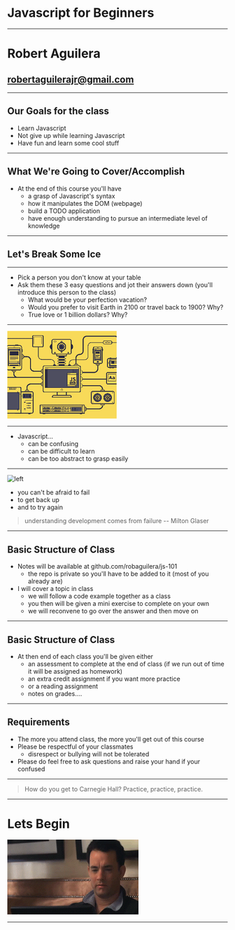 # Javascript for Beginners

---

# Robert Aguilera
## robertaguilerajr@gmail.com

---

## Our Goals for the class

- Learn Javascript
- Not give up while learning Javascript
- Have fun and learn some cool stuff

---

## What We're Going to Cover/Accomplish

- At the end of this course you'll have
  - a grasp of Javascript's syntax
  - how it manipulates the DOM (webpage)
  - build a TODO application
  - have enough understanding to pursue an intermediate level of knowledge

---

## Let's Break Some Ice

---

- Pick a person you don't know at your table
- Ask them these 3 easy questions and jot their answers down (you'll introduce this person to the class)
  - What would be your perfection vacation?
  - Would you prefer to visit Earth in 2100 or travel back to 1900?  Why?
  - True love or 1 billion dollars?  Why?

---

![](image/js.gif)

---

- Javascript...
  - can be confusing
  - can be difficult to learn
  - can be too abstract to grasp easily

---
![left](https://www.youtube.com/watch?v=CqkHigmtEEY#t=2m50s)

- you can't be afraid to fail
- to get back up
- and to try again

> understanding development comes from failure
-- Milton Glaser

---

## Basic Structure of Class

- Notes will be available at github.com/robaguilera/js-101
  - the repo is private so you'll have to be added to it (most of you already are)
- I will cover a topic in class
  - we will follow a code example together as a class
  - you then will be given a mini exercise to complete on your own
  - we will reconvene to go over the answer and then move on

---

## Basic Structure of Class

- At then end of each class you'll be given either
  - an assessment to complete at the end of class (if we run out of time it will be assigned as homework)
  - an extra credit assignment if you want more practice
  - or a reading assignment
  - notes on grades....

---

## Requirements

- The more you attend class, the more you'll get out of this course
- Please be respectful of your classmates
  - disrespect or bullying will not be tolerated
- Please do feel free to ask questions and raise your hand if your confused

---

> How do you get to Carnegie Hall?
Practice, practice, practice.

---
# Lets Begin

![](image/tomhanks.gif)

---
